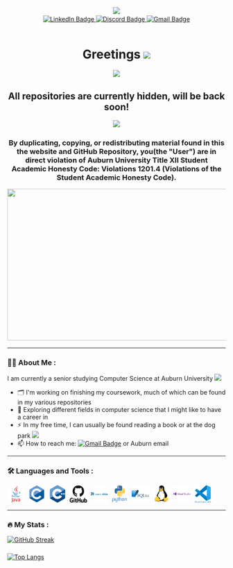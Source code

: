 <div id="header" align="center">
  <img src="https://media.giphy.com/media/YPJ5gi3MZzSjhtQTIk/giphy.gif" width="250"/>
</div>

<div id="badges" align="center">
  <a href="https://www.linkedin.com/in/mary-mitchell-361a93243/">
    <img src="https://img.shields.io/badge/LinkedIn-blue?style=for-the-badge&logo=linkedin&logoColor=white" alt="LinkedIn Badge"/>
  </a>
  <a href="https://discordapp.com/users/870674173842829343/">
    <img src="https://img.shields.io/badge/Discord-5865f2?style=for-the-badge&logo=discord&logoColor=white" alt="Discord Badge"/>
  </a>
  <a href="mailto:maryemitchell01@gmail.com">
    <img src="https://img.shields.io/badge/Gmail-white?style=for-the-badge&logo=gmail&logoColor=red" alt="Gmail Badge"/>
  </a>
</div>

<div id="badges" align="center">
  <img src="https://komarev.com/ghpvc/?username=merrymitch&style=flat-square&color=blue" alt=""/>
</div>

<h1 align="center">
  Greetings 
  <img src="https://media.giphy.com/media/hvRJCLFzcasrR4ia7z/giphy.gif" width="30px"/>
</h1>

<div align="center">
  <img src="https://media.giphy.com/media/vAbetxnkVq7gE3VpbJ/giphy.gif" width="250"/>
</div>

<h2 align="center">
All repositories are currently hidden, will be back soon!
</h2>

<div align="center">
  <img src="https://media.giphy.com/media/ydWZWF2FCZRdpHwVsg/giphy.gif" width="250"/>
</div>

<h3 align="center">
By duplicating, copying, or redistributing material found in this the website and GitHub Repository, you(the "User") are in direct violation of Auburn University Title XII Student Academic Honesty Code: Violations 1201.4 (Violations of the Student Academic Honesty Code).
</h3>

<div align="center">
  <img src="https://media.giphy.com/media/BferOKonYOspm28AiB/giphy.gif" width="600" height="350"/>
</div>

---

### :woman_technologist: About Me :
I am currently a senior studying Computer Science at Auburn University <img src="https://media.giphy.com/media/USUSVOt5OU7T2pKWtn/giphy.gif" width="40">
- :card_index_dividers: I'm working on finishing my coursework, much of which can be found in my various repositories
- :seedling: Exploring different fields in computer science that I might like to have a career in
- :zap: In my free time, I can usually be found reading a book or at the dog park <img src="https://media.giphy.com/media/TUV4bmHUfW2yN3VmXi/giphy.gif" width="40">
- :mailbox: How to reach me: [![Gmail Badge](https://img.shields.io/badge/Gmail-white?style=for-the-badge&logo=gmail&logoColor=red)](mailto:maryemitchell01@gmail.com) or Auburn email 

---

### :hammer_and_wrench: Languages and Tools :
<div>
  <img src="https://github.com/devicons/devicon/blob/master/icons/java/java-original-wordmark.svg" title="Java" alt="Java" width="40" height="40"/>&nbsp;
  <img src="https://github.com/devicons/devicon/blob/master/icons/c/c-original.svg" title="C" alt="C" width="40" height="40"/>&nbsp;
  <img src="https://github.com/devicons/devicon/blob/master/icons/cplusplus/cplusplus-original.svg" title="Cplusplus" alt="Cplusplus" width="40" height="40"/>&nbsp;
  <img src="https://github.com/devicons/devicon/blob/master/icons/github/github-original-wordmark.svg" title="Github" alt="Github" width="40" height="40"/>&nbsp;
  <img src="https://github.com/devicons/devicon/blob/master/icons/intellij/intellij-original-wordmark.svg" title="Intellij" alt="Intellij" width="40" height="40"/>&nbsp;
  <img src="https://github.com/devicons/devicon/blob/master/icons/python/python-original-wordmark.svg" title="Python" alt="Python" width="40" height="40"/>&nbsp;
  <img src="https://github.com/devicons/devicon/blob/master/icons/sqlite/sqlite-original-wordmark.svg" title="Sqlite" alt="Sqlite" width="40" height="40"/>&nbsp;
  <img src="https://github.com/devicons/devicon/blob/master/icons/linux/linux-original.svg" title="Linux" alt="Linux" width="40" height="40"/>&nbsp;
  <img src="https://github.com/devicons/devicon/blob/master/icons/visualstudio/visualstudio-plain-wordmark.svg" title="VisualStudio" alt="VisualStudio" width="40" height="40"/>&nbsp;
  <img src="https://github.com/devicons/devicon/blob/master/icons/vscode/vscode-original-wordmark.svg" title="Vscode" alt="Vscode" width="40" height="40"/>&nbsp;
</div>

---

### :fire: My Stats :
[![GitHub Streak](http://github-readme-streak-stats.herokuapp.com?user=merrymitch&theme=dark&background=000000)](https://git.io/streak-stats)
###
[![Top Langs](https://github-readme-stats.vercel.app/api/top-langs/?username=merrymitch&layout=compact&theme=vision-friendly-dark)](https://github.com/anuraghazra/github-readme-stats)
